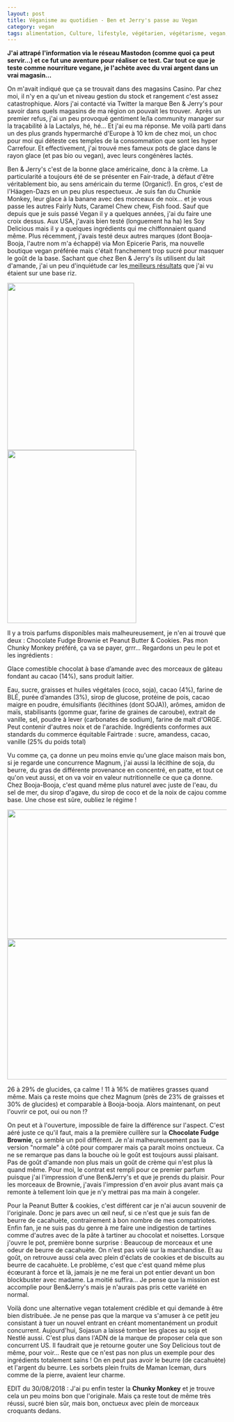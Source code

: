 ```yaml
---
layout: post
title: Véganisme au quotidien - Ben et Jerry's passe au Vegan
category: vegan
tags: alimentation, Culture, lifestyle, végétarien, végétarisme, vegan, veganisme
---
```

**J'ai attrapé l'information via le réseau Mastodon (comme quoi ça peut servir...) et ce fut une aventure pour réaliser ce test. Car tout ce que je teste comme nourriture vegane, je l'achète avec du vrai argent dans un vrai magasin...**

On m'avait indiqué que ça se trouvait dans des magasins Casino. Par chez moi, il n'y en a qu'un et niveau gestion du stock et rangement c'est assez catastrophique. Alors j'ai contacté via Twitter la marque Ben &amp; Jerry's pour savoir dans quels magasins de ma région on pouvait les trouver.  Après un premier refus, j'ai un peu provoqué gentiment le/la community manager sur la traçabilité à la Lactalys, hé, hé... Et j'ai eu ma réponse. Me voilà parti dans un des plus grands hypermarché d'Europe à 10 km de chez moi, un choc pour moi qui déteste ces temples de la consommation que sont les hyper Carrefour. Et effectivement, j'ai trouvé mes fameux pots de glace dans le rayon glace (et pas bio ou vegan), avec leurs congénères lactés.

Ben &amp; Jerry's c'est de la bonne glace américaine, donc à la crème. La particularité a toujours été de se présenter en Fair-trade, à défaut d'être véritablement bio, au sens américain du terme (Organic!). En gros, c'est de l'Häagen-Dazs en un peu plus respectueux. Je suis fan du Chunkie Monkey, leur glace à la banane avec des morceaux de noix... et je vous passe les autres Fairly Nuts, Caramel Chew chew, Fish food. Sauf que depuis que je suis passé Vegan il y a quelques années, j'ai du faire une croix dessus. Aux USA, j'avais bien testé (longuement ha ha) les Soy Delicious mais il y a quelques ingrédients qui me chiffonnaient quand même. Plus récemment, j'avais testé deux autres marques (dont Booja-Booja, l'autre nom m'a échappé) via Mon Epicerie Paris, ma nouvelle boutique vegan préférée mais c'était franchement trop sucré pour masquer le goût de la base. Sachant que chez Ben &amp; Jerry's ils utilisent du lait d'amande, j'ai un peu d'inquiétude car les<a href="https://cheziceman.wordpress.com/2018/05/31/veganisme-au-quotidien-les-glaces/"> meilleurs résultats</a> que j'ai vu étaient sur une base riz.

<img class="aligncenter size-full wp-image-23777" src="https://cheziceman.files.wordpress.com/2018/08/cfb1.png" alt="" width="291" height="383" /> <img class="aligncenter size-full wp-image-23778" src="https://cheziceman.files.wordpress.com/2018/08/pbc.png" alt="" width="296" height="396" />

Il y a trois parfums disponibles mais malheureusement, je n'en ai trouvé que deux : Chocolate Fudge Brownie et Peanut Butter &amp; Cookies. Pas mon Chunky Monkey préféré, ça va se payer, grrr... Regardons un peu le pot et les ingrédients :

Glace comestible chocolat à base d’amande avec des morceaux de gâteau fondant au cacao (14%), sans produit laitier.

Eau, sucre, graisses et huiles végétales (coco, soja), cacao (4%), farine de BLÉ, purée d’amandes (3%), sirop de glucose, protéine de pois, cacao maigre en poudre, émulsifiants (lécithines (dont SOJA)), arômes, amidon de maïs, stabilisants (gomme guar, farine de graines de caroube), extrait de vanille, sel, poudre à lever (carbonates de sodium), farine de malt d'ORGE. Peut contenir d'autres noix et de l'arachide. Ingrédients conformes aux standards du commerce équitable Fairtrade : sucre, amandess, cacao, vanille (25% du poids total)

Vu comme ça, ça donne un peu moins envie qu'une glace maison mais bon, si je regarde une concurrence Magnum, j'ai aussi la lécithine de soja, du beurre, du gras de différente provenance en concentré, en patte, et tout ce qu'on veut aussi, et on va voir en valeur nutritionnelle ce que ça donne. Chez Booja-Booja, c'est quand même plus naturel avec juste de l'eau, du sel de mer, du sirop d'agave, du sirop de coco et de la noix de cajou comme base. Une chose est sûre, oubliez le régime !

<img class="aligncenter size-full wp-image-23779" src="https://cheziceman.files.wordpress.com/2018/08/cfb2.png" alt="" width="528" height="296" /> <img class="aligncenter size-full wp-image-23780" src="https://cheziceman.files.wordpress.com/2018/08/pbc2.png" alt="" width="528" height="322" />

26 à 29% de glucides, ça calme ! 11 à 16% de matières grasses quand même. Mais ça reste moins que chez Magnum (près de 23% de graisses et 30% de glucides) et comparable à Booja-booja. Alors maintenant, on peut l'ouvrir ce pot, oui ou non !?

On peut et à l'ouverture, impossible de faire la différence sur l'aspect. C'est aéré juste ce qu'il faut, mais a la première cuillère sur la **Chocolate Fudge Brownie**, ça semble un poil différent. Je n'ai malheureusement pas la version "normale" à côté pour comparer mais ça paraît moins onctueux. Ca ne se remarque pas dans la bouche où le goût est toujours aussi plaisant. Pas de goût d'amande non plus mais un goût de crème qui n'est plus là quand même. Pour moi, le contrat est rempli pour ce premier parfum puisque j'ai l'impression d'une Ben&amp;Jerry's et que je prends du plaisir. Pour les morceaux de Brownie, j'avais l'impression d'en avoir plus avant mais ça remonte à tellement loin que je n'y mettrai pas ma main à congeler.

Pour la Peanut Butter &amp; cookies, c'est différent car je n'ai aucun souvenir de l'originale. Donc je pars avec un œil neuf, si ce n'est que je suis fan de beurre de cacahuète, contrairement à bon nombre de mes compatriotes. Enfin fan, je ne suis pas du genre à me faire une indigestion de tartines comme d'autres avec de la pâte à tartiner au chocolat et noisettes. Lorsque j'ouvre le pot, première bonne surprise : Beaucoup de morceaux et une odeur de beurre de cacahuète. On n'est pas volé sur la marchandise. Et au goût, on retrouve aussi cela avec plein d'éclats de cookies et de biscuits au beurre de cacahuète. Le problème, c'est que c'est quand même plus écœurant à force et là, jamais je ne me ferai un pot entier devant un bon blockbuster avec madame. La moitié suffira... Je pense que la mission est accomplie pour Ben&amp;Jerry's mais je n'aurais pas pris cette variété en normal.

Voilà donc une alternative vegan totalement crédible et qui demande à être bien distribuée. Je ne pense pas que la marque va s'amuser à ce petit jeu consistant à tuer un nouvel entrant en créant momentanément un produit concurrent. Aujourd'hui, Sojasun a laissé tomber les glaces au soja et Nestlé aussi. C'est plus dans l'ADN de la marque de proposer cela que son concurrent US. Il faudrait que je retourne gouter une Soy Delicious tout de même, pour voir... Reste que ce n'est pas non plus un exemple pour des ingrédients totalement sains ! On en peut pas avoir le beurre (de cacahuète) et l'argent du beurre. Les sorbets plein fruits de Maman Iceman, durs comme de la pierre, avaient leur charme.

EDIT du 30/08/2018 : J'ai pu enfin tester la **Chunky Monkey** et je trouve cela un peu moins bon que l'originale. Mais ça reste tout de même très réussi, sucré bien sûr, mais bon, onctueux avec plein de morceaux croquants dedans.
